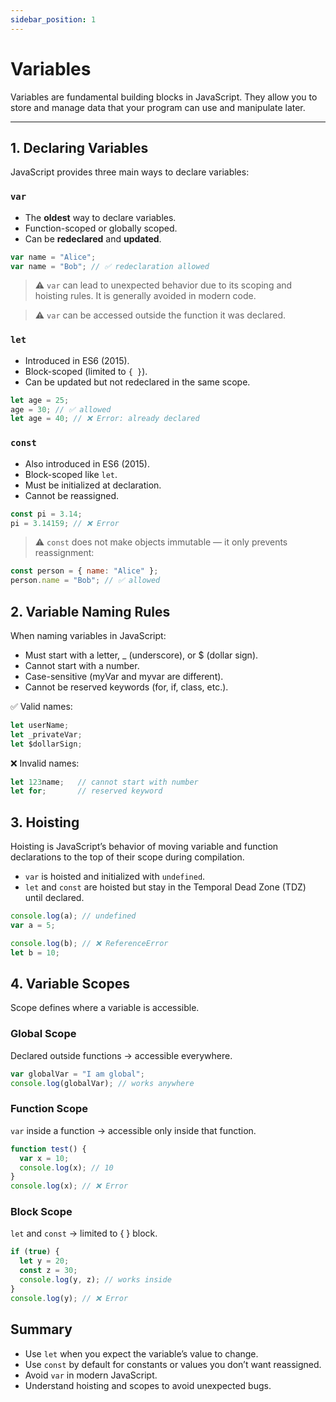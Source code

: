 ```yaml
---
sidebar_position: 1
---
```


# Variables

Variables are fundamental building blocks in JavaScript. They allow you to store and manage data that your program can use and manipulate later.

---

## 1. Declaring Variables

JavaScript provides three main ways to declare variables:

### `var`
- The **oldest** way to declare variables.
- Function-scoped or globally scoped.
- Can be **redeclared** and **updated**.

```js
var name = "Alice";
var name = "Bob"; // ✅ redeclaration allowed
```
> ⚠️ `var` can lead to unexpected behavior due to its scoping and hoisting rules. It is generally avoided in modern code.

> ⚠️ `var` can be accessed outside the function it was declared.

### `let`
- Introduced in ES6 (2015).
- Block-scoped (limited to `{ }`).
- Can be updated but not redeclared in the same scope.

```js
let age = 25;
age = 30; // ✅ allowed
let age = 40; // ❌ Error: already declared
```

### `const`
- Also introduced in ES6 (2015).
- Block-scoped like `let`.
- Must be initialized at declaration.
- Cannot be reassigned.

```js
const pi = 3.14;
pi = 3.14159; // ❌ Error
```
> ⚠️ `const` does not make objects immutable — it only prevents reassignment:

```js
const person = { name: "Alice" };
person.name = "Bob"; // ✅ allowed
```

## 2. Variable Naming Rules

When naming variables in JavaScript:
- Must start with a letter, _ (underscore), or $ (dollar sign).
- Cannot start with a number.
- Case-sensitive (myVar and myvar are different).
- Cannot be reserved keywords (for, if, class, etc.).

✅ Valid names:
```js
let userName;
let _privateVar;
let $dollarSign;
```

❌ Invalid names:

```js
let 123name;   // cannot start with number
let for;       // reserved keyword
```

## 3. Hoisting

Hoisting is JavaScript’s behavior of moving variable and function declarations to the top of their scope during compilation.
- `var` is hoisted and initialized with `undefined`.
- `let` and `const` are hoisted but stay in the Temporal Dead Zone (TDZ) until declared.

```js
console.log(a); // undefined
var a = 5;

console.log(b); // ❌ ReferenceError
let b = 10;
```

## 4. Variable Scopes

Scope defines where a variable is accessible.

### Global Scope

Declared outside functions → accessible everywhere.

```js
var globalVar = "I am global";
console.log(globalVar); // works anywhere
```

### Function Scope

`var` inside a function → accessible only inside that function.

```js
function test() {
  var x = 10;
  console.log(x); // 10
}
console.log(x); // ❌ Error
```

### Block Scope

`let` and `const` → limited to { } block.

```js
if (true) {
  let y = 20;
  const z = 30;
  console.log(y, z); // works inside
}
console.log(y); // ❌ Error
```

## Summary

- Use `let` when you expect the variable’s value to change.
- Use `const` by default for constants or values you don’t want reassigned.
- Avoid `var` in modern JavaScript.
- Understand hoisting and scopes to avoid unexpected bugs.